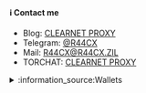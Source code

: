 
#### :information_source: Contact me

- Blog: [CLEARNET PROXY](https:///)
- Telegram: [@R44CX](https://t.me/)
- Mail: [R44CX@R44CX.ZIL](mailto:R44CX@protonmail.com)
- TORCHAT: [CLEARNET PROXY](https://r44cx)





<details><summary>:information_source:Wallets</summary>
<p>
 
#### :warning: Only transactions form these wallets are connected to me. :warning:
 
```python
- Ethereum: `0x2e909eb300b132d05c698c514c380fcfa1a.....`

- Bitcoin: `175HPFEKAEfcTtdw4maNSNzmaX7eb.....`

- Monero: `88fjr4nBMxC9s28XyQ8KKQVPBRx7AMm5WFqVQfWxGcepZtx3oKSpcFDKuSuGuEr4MBFrr6fsExxksHPFEFJBAKXZSw.....`
 ```
 
</p>
</details>
